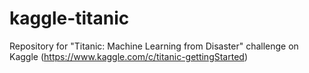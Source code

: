 # kaggle-titanic
Repository for "Titanic: Machine Learning from Disaster" challenge on Kaggle (https://www.kaggle.com/c/titanic-gettingStarted)
